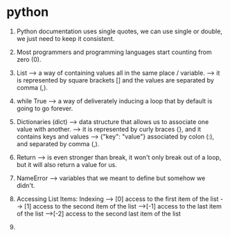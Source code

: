 # python

1. Python documentation uses single quotes, we can use single or double, we just need to keep it consistent.

2. Most programmers and programming languages start counting from zero (0).

3. List --> a way of containing values all in the same place / variable. 
        --> it is represented by square brackets [] and the values are separated by comma (,).

4. while True --> a way of deliverately inducing a loop that by default is going to go forever.

5. Dictionaries (dict) --> data structure that allows us to associate one value with another. 
                       --> it is represented by curly braces {}, and it contains keys and values
                       --> {"key": "value"} associated by colon (:), and separated by comma (,).

6. Return --> is even stronger than break, it won't only break out of a loop, but it will also return a value for us.

7. NameError --> variables that we meant to define but somehow we didn't.

8. Accessing List Items:
        Indexing --> [0] access to the first item of the list
                 --> [1] access to the second item of the list
                 -->[-1] access to the last item of the list
                 -->[-2] access to the second last item of the list

9. 